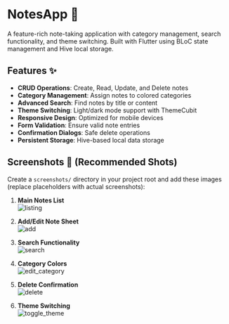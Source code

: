 # NotesApp 📝

A feature-rich note-taking application with category management, search functionality, and theme switching. Built with Flutter using BLoC state management and Hive local storage.

## Features ✨

- **CRUD Operations**: Create, Read, Update, and Delete notes
- **Category Management**: Assign notes to colored categories
- **Advanced Search**: Find notes by title or content
- **Theme Switching**: Light/dark mode support with ThemeCubit
- **Responsive Design**: Optimized for mobile devices
- **Form Validation**: Ensure valid note entries
- **Confirmation Dialogs**: Safe delete operations
- **Persistent Storage**: Hive-based local data storage

## Screenshots 📸 (Recommended Shots)

Create a `screenshots/` directory in your project root and add these images (replace placeholders with actual screenshots):

1. **Main Notes List**  
   ![listing](https://github.com/user-attachments/assets/3582e0f8-d98d-40fa-ab94-ad5a084b0b62)
 
2. **Add/Edit Note Sheet**  
   ![add](https://github.com/user-attachments/assets/58edb2bd-9034-414f-8ef3-a8a7bb9ba0d7)

3. **Search Functionality**  
   ![search](https://github.com/user-attachments/assets/53ffd9f7-fcdb-4495-8879-6ac4ec969869)

4. **Category Colors**  
   ![edit_category](https://github.com/user-attachments/assets/24bc091c-c1e9-45d4-bc89-e06254326200)

5. **Delete Confirmation**  
   ![delete](https://github.com/user-attachments/assets/1d870b70-b334-45b9-b0d8-ae9faf0adf6e)

6. **Theme Switching**  
   ![toggle_theme](https://github.com/user-attachments/assets/f906754e-9751-4cea-9441-fe155f95262e)
